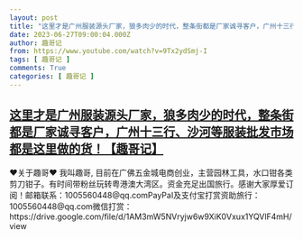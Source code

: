```yaml
---
layout: post
title: "这里才是广州服装源头厂家，狼多肉少的时代，整条街都是厂家诚寻客户，广州十三行、沙河等服装批发市场都是这里做的货！【趣哥记】"
date: 2023-06-27T09:00:04.000Z
author: 趣哥记
from: https://www.youtube.com/watch?v=9Tx2ydSmj-I
tags: [ 趣哥记 ]
comments: True
categories: [ 趣哥记 ]
---
```

<!--1687856404000-->
[这里才是广州服装源头厂家，狼多肉少的时代，整条街都是厂家诚寻客户，广州十三行、沙河等服装批发市场都是这里做的货！【趣哥记】](https://www.youtube.com/watch?v=9Tx2ydSmj-I)
------

<div>
♥关于趣哥♥ 我叫趣哥, 目前在广佛五金城电商创业，主营园林工具，水口钳各类剪刀钳子。有时间带粉丝玩转粤港澳大湾区。资金充足出国旅行。感谢大家厚爱订阅！邮箱联系：1005560448@qq.comPayPaI及支付宝打赏资助旅行：1005560448@qq.com微信打赏：https://drive.google.com/file/d/1AM3mW5NVryjw6w9XiK0Vxux1YQVlF4mH/view
</div>
